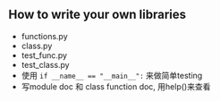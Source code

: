 ## How to write your own libraries
- functions.py
- class.py
- test_func.py
- test_class.py
- 使用 `if __name__ == "__main__":` 来做简单testing
- 写module doc 和 class function doc, 用help()来查看
